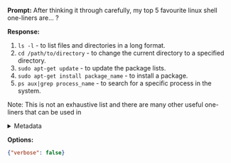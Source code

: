 **Prompt:**
After thinking it through carefully, my top 5 favourite linux shell one-liners are... ?

**Response:**


1. `ls -l` - to list files and directories in a long format.
2. `cd /path/to/directory` - to change the current directory to a specified directory.
3. `sudo apt-get update` - to update the package lists.
4. `sudo apt-get install package_name` - to install a package.
5. `ps aux|grep process_name` - to search for a specific process in the system.

Note: This is not an exhaustive list and there are many other useful one-liners that can be used in

<details><summary>Metadata</summary>

- Duration: 42085 ms
- Datetime: 2023-08-11T16:28:44.233419
- Model: wizardlm-1.0-uncensored-llama2-13b.ggmlv3.q4_K_S

</details>

**Options:**
```json
{"verbose": false}
```

